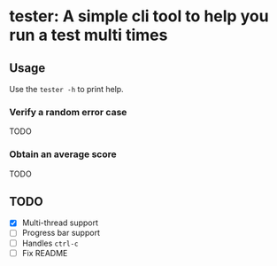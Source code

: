 # tester: A simple cli tool to help you run a test multi times

## Usage

Use the `tester -h` to print help.

### Verify a random error case

TODO

### Obtain an average score

TODO

## TODO

- [x] Multi-thread support
- [ ] Progress bar support
- [ ] Handles `ctrl-c`
- [ ] Fix README
